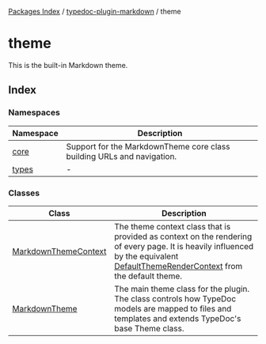 [Packages Index](../../README.md) / [typedoc-plugin-markdown](../README.md) / theme

# theme

This is the built-in Markdown theme.

## Index

### Namespaces

| Namespace                           | Description                                                            |
| ----------------------------------- | ---------------------------------------------------------------------- |
| [core](namespaces/core/README.md)   | Support for the MarkdownTheme core class building URLs and navigation. |
| [types](namespaces/types/README.md) | -                                                                      |

### Classes

| Class                                                   | Description                                                                                                                                                                                                                                        |
| ------------------------------------------------------- | -------------------------------------------------------------------------------------------------------------------------------------------------------------------------------------------------------------------------------------------------- |
| [MarkdownThemeContext](classes/MarkdownThemeContext.md) | The theme context class that is provided as context on the rendering of every page. It is heavily influenced by the equivalent [DefaultThemeRenderContext](https://typedoc.org/api/classes/DefaultThemeRenderContext.html) from the default theme. |
| [MarkdownTheme](classes/MarkdownTheme.md)               | The main theme class for the plugin. The class controls how TypeDoc models are mapped to files and templates and extends TypeDoc's base Theme class.                                                                                               |
